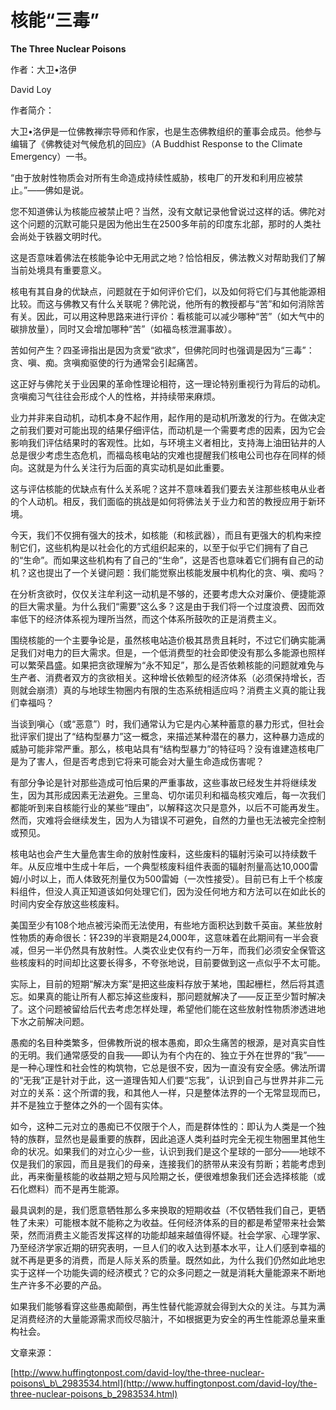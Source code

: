 # 核能“三毒”

**The Three Nuclear Poisons**

作者：大卫•洛伊

David Loy

作者简介：

大卫•洛伊是一位佛教禅宗导师和作家，也是生态佛教组织的董事会成员。他参与编辑了《佛教徒对气候危机的回应》（A Buddhist Response to the Climate Emergency）一书。

“由于放射性物质会对所有生命造成持续性威胁，核电厂的开发和利用应被禁止。”——佛如是说。

您不知道佛认为核能应被禁止吧？当然，没有文献记录他曾说过这样的话。佛陀对这个问题的沉默可能只是因为他出生在2500多年前的印度东北部，那时的人类社会尚处于铁器文明时代。

这是否意味着佛法在核能争论中无用武之地？恰恰相反，佛法教义对帮助我们了解当前处境具有重要意义。

核电有其自身的优缺点，问题就在于如何评价它们，以及如何将它们与其他能源相比较。而这与佛教又有什么关联呢？佛陀说，他所有的教授都与“苦”和如何消除苦有关。因此，可以用这种思路来进行评价：看核能可以减少哪种“苦”（如大气中的碳排放量），同时又会增加哪种“苦”（如福岛核泄漏事故）。

苦如何产生？四圣谛指出是因为贪爱“欲求”，但佛陀同时也强调是因为“三毒”：贪、嗔、痴。贪嗔痴驱使的行为通常会引起痛苦。

这正好与佛陀关于业因果的革命性理论相符，这一理论特别重视行为背后的动机。贪嗔痴习气往往会形成个人的性格，并持续带来麻烦。

业力并非来自动机，动机本身不起作用，起作用的是动机所激发的行为。在做决定之前我们要对可能出现的结果仔细评估，而动机是一个需要考虑的因素，因为它会影响我们评估结果时的客观性。比如，与环境主义者相比，支持海上油田钻井的人总是很少考虑生态危机，而福岛核电站的灾难也提醒我们核电公司也存在同样的倾向。这就是为什么关注行为后面的真实动机是如此重要。

这与评估核能的优缺点有什么关系呢？这并不意味着我们要去关注那些核电从业者的个人动机。相反，我们面临的挑战是如何将佛法关于业力和苦的教授应用于新环境。

今天，我们不仅拥有强大的技术，如核能（和核武器），而且有更强大的机构来控制它们，这些机构是以社会化的方式组织起来的，以至于似乎它们拥有了自己的“生命”。而如果这些机构有了自己的“生命”，这是否也意味着它们拥有自己的动机？这也提出了一个关键问题：我们能觉察出核能发展中机构化的贪、嗔、痴吗？

在分析贪欲时，仅仅关注牟利这一动机是不够的，还要考虑大众对廉价、便捷能源的巨大需求量。为什么我们“需要”这么多？这是由于我们将一个过度浪费、因而效率低下的经济体系视为理所当然，而这个体系所鼓吹的正是消费主义。

围绕核能的一个主要争论是，虽然核电站造价极其昂贵且耗时，不过它们确实能满足我们对电力的巨大需求。但是，一个低消费型的社会即使没有那么多能源也照样可以繁荣昌盛。如果把贪欲理解为“永不知足”，那么是否依赖核能的问题就难免与生产者、消费者双方的贪欲相关。这种增长依赖型的经济体系（必须保持增长，否则就会崩溃）真的与地球生物圈内有限的生态系统相适应吗？消费主义真的能让我们幸福吗？

当谈到嗔心（或“恶意”）时，我们通常认为它是内心某种蓄意的暴力形式，但社会批评家们提出了“结构型暴力”这一概念，来描述某种潜在的暴力，这种暴力造成的威胁可能非常严重。那么，核电站具有“结构型暴力”的特征吗？没有谁建造核电厂是为了害人，但是否考虑到它将来可能会对大量生命造成伤害呢？

有部分争论是针对那些造成可怕后果的严重事故，这些事故已经发生并将继续发生，因为其形成因素无法避免。三里岛、切尔诺贝利和福岛核灾难后，每一次我们都能听到来自核能行业的某些“理由”，以解释这次只是意外，以后不可能再发生。然而，灾难将会继续发生，因为人为错误不可避免，自然的力量也无法被完全控制或预见。

核电站也会产生大量危害生命的放射性废料，这些废料的辐射污染可以持续数千年。从反应堆中生成十年后，一个典型核废料组件表面的辐射剂量高达10,000雷姆/小时以上，而人体致死剂量仅为500雷姆（一次性接受）。目前已有上千个核废料组件，但没人真正知道该如何处理它们，因为没任何地方和方法可以在如此长的时间内安全存放这些核废料。

美国至少有108个地点被污染而无法使用，有些地方面积达到数千英亩。某些放射性物质的寿命很长：钚239的半衰期是24,000年，这意味着在此期间有一半会衰减，但另一半仍然具有放射性。人类农业史仅有约一万年，而我们必须安全保管这些核废料的时间却比这要长得多，不夸张地说，目前要做到这一点似乎不太可能。

实际上，目前的短期“解决方案”是把这些废料存放于某地，围起栅栏，然后将其遗忘。如果真的能让所有人都忘掉这些废料，那问题就解决了——反正至少暂时解决了。这个问题被留给后代去考虑怎样处理，希望他们能在这些放射性物质渗透进地下水之前解决问题。

愚痴的名目种类繁多，但佛教所说的根本愚痴，即众生痛苦的根源，是对真实自性的无明。我们通常感受的自我——即认为有个内在的、独立于外在世界的“我”——是一种心理性和社会性的构筑物，它总是很不安，因为一直没有安全感。佛法所谓的“无我”正是针对于此，这一道理告知人们要“忘我”，认识到自己与世界并非二元对立的关系：这个所谓的我，和其他人一样，只是整体法界的一个无常显现而已，并不是独立于整体之外的一个固有实体。

如今，这种二元对立的愚痴已不仅限于个人，而是群体性的：即认为人类是一个独特的族群，显然也是最重要的族群，因此追逐人类利益时完全无视生物圈里其他生命的状况。如果我们的对立心少一些，认识到我们是这个星球的一部分——地球不仅是我们的家园，而且是我们的母亲，连接我们的脐带从来没有剪断；若能考虑到此，再来衡量核能的收益期之短与风险期之长，便很难想象我们还会选择核能（或石化燃料）而不是再生能源。

最具讽刺的是，我们愿意牺牲那么多来换取的短期收益（不仅牺牲我们自己，更牺牲了未来）可能根本就不能称之为收益。任何经济体系的目的都是希望带来社会繁荣，然而消费主义能否发挥这样的功能却越来越值得怀疑。社会学家、心理学家、乃至经济学家近期的研究表明，一旦人们的收入达到基本水平，让人们感到幸福的就不再是更多的消费，而是人际关系的质量。既然如此，为什么我们仍然如此地忠实于这样一个功能失调的经济模式？它的众多问题之一就是消耗大量能源来不断地生产许多不必要的产品。

如果我们能够看穿这些愚痴颠倒，再生性替代能源就会得到大众的关注。与其为满足消费经济的大量能源需求而绞尽脑汁，不如根据更为安全的再生性能源总量来重构社会。

文章来源：

[http://www.huffingtonpost.com/david-loy/the-three-nuclear-poisons\_b\_2983534.html](http://www.huffingtonpost.com/david-loy/the-three-nuclear-poisons_b_2983534.html)

